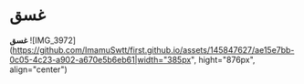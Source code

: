 # 
# غسق
**غسق**
![IMG_3972](https://github.com/ImamuSwtt/first.github.io/assets/145847627/ae15e7bb-0c05-4c23-a902-a670e5b6eb61|width="385px", hight="876px", align="center")
